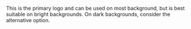 This is the primary logo and can be used on most background, but is best suitable on bright backgrounds.
On dark backgrounds, consider the alternative option.